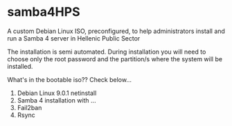 # samba4HPS
A custom Debian Linux ISO, preconfigured, to help administrators install and run a Samba 4 server in Hellenic Public Sector
 

The installation is semi automated. During installation you will need to choose only the root password and the partition/s where the system will be installed. 

What's in the bootable iso?? Check below...
  1. Debian Linux 9.0.1 netinstall
  2. Samba 4 installation with ...
  3. Fail2ban
  4. Rsync
